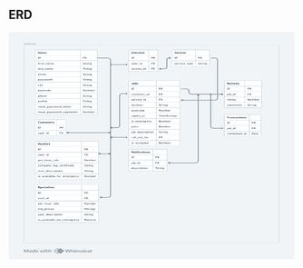 ## ERD

<img align="right" alt="GIF" src="./public/assets/images/kiChaiErd.png" width="800" height="400" />
